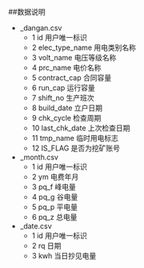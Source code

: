 ##数据说明
- _dangan.csv
  + 1	id	用户唯一标识
  + 2	elec_type_name	用电类别名称
  + 3	volt_name	电压等级名称
  + 4	prc_name	电价名称
  + 5	contract_cap	合同容量
  + 6	run_cap	运行容量
  + 7	shift_no	生产班次
  + 8	build_date	立户日期
  + 9	chk_cycle	检查周期
  + 10	last_chk_date	上次检查日期
  + 11	tmp_name	临时用电标志
  + 12  IS_FLAG     是否为挖矿账号
- _month.csv
  + 1	id	用户唯一标识
  + 2	ym	电费年月
  + 3	pq_f	峰电量
  + 4	pq_g	谷电量
  + 5	pq_p	平电量
  + 6	pq_z	总电量
- _date.csv
  + 1	id	用户唯一标识
  + 2	rq	日期
  + 3	kwh	当日抄见电量
